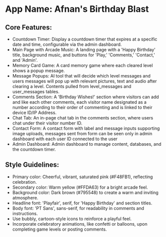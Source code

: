 # **App Name**: Afnan's Birthday Blast

## Core Features:

- Countdown Timer: Display a countdown timer that expires at a specific date and time, configurable via the admin dashboard.
- Main Page with Arcade Music: A landing page with a 'Happy Birthday' title, background music, and buttons for 'Play,' 'Comments,' 'Contact,' and 'Admin'.
- Memory Card Game: A card memory game where each cleared level shows a popup message.
- Message Popups: AI tool that will decide which level messages and users messages will pop up with relevant pictures, text and audio after clearing a level. Contents pulled from level_messages and user_messages tables.
- Comments Section: A 'Birthday Wishes!' section where visitors can add and like each other comments, each visitor name designated as a number according to their order of commenting and is linked to their device ID/IP Address.
- Chat Tab: An in-page chat tab in the comments section, where users chat under their visitor number ID.
- Contact Form: A contact form with label and message inputs supporting image uploads, messages sent from form can be seen only in admin dashboard with each user ID connected to the user
- Admin Dashboard: Admin dashboard to manage content, databases, and the countdown timer.

## Style Guidelines:

- Primary color: Cheerful, vibrant, saturated pink (#F48FB1), reflecting celebration.
- Secondary color: Warm yellow (#FFDA63) for a bright arcade feel.
- Background color: Dark brown (#795548) to create a warm and inviting atmosphere.
- Headline font: 'Playfair', serif, for 'Happy Birthday' and section titles.
- Body font: 'PT Sans', sans-serif, for readability in comments and instructions.
- Use bubbly, cartoon-style icons to reinforce a playful feel.
- Incorporate celebratory animations, like confetti or balloons, upon completing game levels or posting comments.